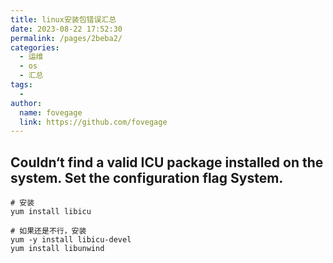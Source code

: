```yaml
---
title: linux安装包错误汇总
date: 2023-08-22 17:52:30
permalink: /pages/2beba2/
categories:
  - 运维
  - os
  - 汇总
tags:
  - 
author: 
  name: fovegage
  link: https://github.com/fovegage
---
```

## Couldn‘t find a valid ICU package installed on the system. Set the configuration flag System.

```
# 安装
yum install libicu

# 如果还是不行，安装
yum -y install libicu-devel
yum install libunwind
```